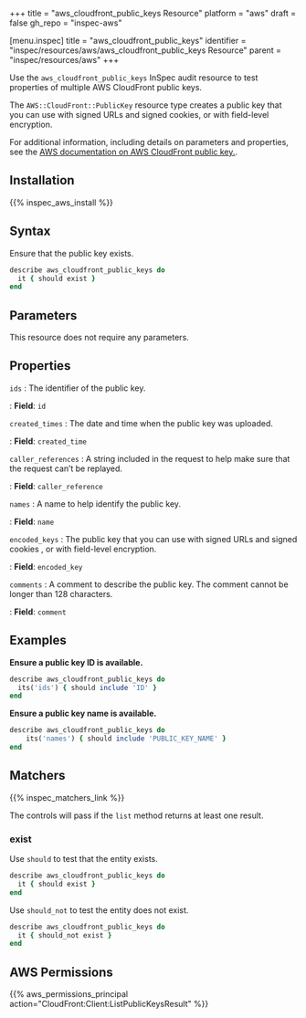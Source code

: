 +++
title = "aws_cloudfront_public_keys Resource"
platform = "aws"
draft = false
gh_repo = "inspec-aws"

[menu.inspec]
title = "aws_cloudfront_public_keys"
identifier = "inspec/resources/aws/aws_cloudfront_public_keys Resource"
parent = "inspec/resources/aws"
+++

Use the `aws_cloudfront_public_keys` InSpec audit resource to test properties of multiple AWS CloudFront public keys.

The `AWS::CloudFront::PublicKey` resource type creates a public key that you can use with signed URLs and signed cookies, or with field-level encryption.

For additional information, including details on parameters and properties, see the [AWS documentation on AWS CloudFront public key.](https://docs.aws.amazon.com/AWSCloudFormation/latest/UserGuide/aws-resource-cloudfront-publickey.html).

## Installation

{{% inspec_aws_install %}}

## Syntax

Ensure that the public key exists.

```ruby
describe aws_cloudfront_public_keys do
  it { should exist }
end
```

## Parameters

This resource does not require any parameters.

## Properties

`ids`
: The identifier of the public key.

: **Field**: `id`

`created_times`
: The date and time when the public key was uploaded.

: **Field**: `created_time`

`caller_references`
: A string included in the request to help make sure that the request can’t be replayed.

: **Field**: `caller_reference`

`names`
: A name to help identify the public key.

: **Field**: `name`

`encoded_keys`
: The public key that you can use with signed URLs and signed cookies , or with field-level encryption.

: **Field**: `encoded_key`

`comments`
: A comment to describe the public key. The comment cannot be longer than 128 characters.

: **Field**: `comment`

## Examples

**Ensure a public key ID is available.**

```ruby
describe aws_cloudfront_public_keys do
  its('ids') { should include 'ID' }
end
```

**Ensure a public key name is available.**

```ruby
describe aws_cloudfront_public_keys do
    its('names') { should include 'PUBLIC_KEY_NAME' }
end
```

## Matchers

{{% inspec_matchers_link %}}

The controls will pass if the `list` method returns at least one result.

### exist

Use `should` to test that the entity exists.

```ruby
describe aws_cloudfront_public_keys do
  it { should exist }
end
```

Use `should_not` to test the entity does not exist.

```ruby
describe aws_cloudfront_public_keys do
  it { should_not exist }
end
```

## AWS Permissions

{{% aws_permissions_principal action="CloudFront:Client:ListPublicKeysResult" %}}
